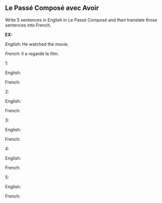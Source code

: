 ## **Le Passé Composé avec Avoir**

Write 5 sentences in English in Le Passé Composé and then translate those sentences into French.

**EX:**

*English*: He watched the movie.

*French*: Il a regardé le film.

1:

English:

French:

2:

English:

French:

3:

English:

French:

4:

English:

French:

5:

English:

French: 